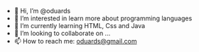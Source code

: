 - 👋 Hi, I’m @oduards
- 👀 I’m interested in learn more about programming languages
- 🌱 I’m currently learning HTML, Css and Java
- 💞️ I’m looking to collaborate on ...
- 📫 How to reach me: oduards@gmail.com

<!---
oduards/oduards is a ✨ special ✨ repository because its `README.md` (this file) appears on your GitHub profile.
You can click the Preview link to take a look at your changes.
--->
